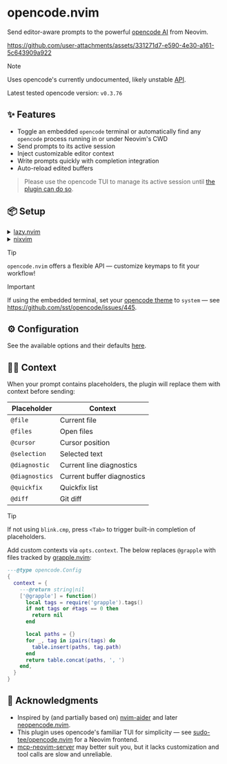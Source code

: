 # opencode.nvim

Send editor-aware prompts to the powerful [opencode AI](https://github.com/sst/opencode) from Neovim.

https://github.com/user-attachments/assets/331271d7-e590-4e30-a161-5c643909a922

> [!NOTE]
> Uses opencode's currently undocumented, likely unstable [API](https://github.com/sst/opencode/blob/dev/packages/opencode/src/server/server.ts).
> 
> Latest tested opencode version: `v0.3.76`

## ✨ Features

- Toggle an embedded `opencode` terminal or automatically find any `opencode` process running in or under Neovim's CWD
- Send prompts to its active session
- Inject customizable editor context
- Write prompts quickly with completion integration
- Auto-reload edited buffers

> Please use the opencode TUI to manage its active session until [the plugin can do so](https://github.com/sst/opencode/issues/1255).

## 📦 Setup

<details>
<summary><a href="https://github.com/folke/lazy.nvim">lazy.nvim</a></summary>

```lua
{
  'NickvanDyke/opencode.nvim',
  dependencies = {
    'folke/snacks.nvim',
    {
      -- Optional blink.cmp integration for context placeholders
      'saghen/blink.cmp',
      opts = {
        sources = {
          providers = {
            opencode = {
              module = 'opencode.cmp.blink',
            },
          },
          per_filetype = {
            opencode_ask = { 'opencode', 'buffer' },
          },
        },
      },
    },
  },
  ---@type opencode.Config
  opts = {
    -- Set these according to https://models.dev/
    provider_id = ...,
    model_id = ...,
  },
  -- stylua: ignore
  keys = {
    { '<leader>ot', function() require('opencode').toggle() end, desc = 'Toggle embedded opencode', },
    { '<leader>oa', function() require('opencode').ask() end, desc = 'Ask opencode', mode = 'n', },
    { '<leader>oa', function() require('opencode').ask('@selection: ') end, desc = 'Ask opencode about selection', mode = 'v', },
    { '<leader>on', function() require('opencode').create_session() end, desc = 'New session', },
    { '<leader>oe', function() require('opencode').prompt('Explain @cursor and its context') end, desc = 'Explain code near cursor', },
    { '<leader>or', function() require('opencode').prompt('Review @file for correctness and readability') end, desc = 'Review file', },
    { '<leader>of', function() require('opencode').prompt('Fix these @diagnostics') end, desc = 'Fix errors', },
    { '<leader>oo', function() require('opencode').prompt('Optimize @selection for performance and readability') end, desc = 'Optimize selection', mode = 'v', },
    { '<leader>od', function() require('opencode').prompt('Add documentation comments for @selection') end, desc = 'Document selection', mode = 'v', },
    { '<leader>ot', function() require('opencode').prompt('Add tests for @selection') end, desc = 'Test selection', mode = 'v', },
  },
}
```
</details>

<details>
<summary><a href="https://github.com/nix-community/nixvim">nixvim</a></summary>

```nix
  programs.nixvim = {
    extraPlugins = [
      pkgs.vimPlugins.opencode-nvim
    ];
    keymaps = [
      { key = "<leader>oa"; action = "<cmd>lua require('opencode').ask()<CR>"; mode = "n"; } 
      { key = "<leader>oa"; action = "<cmd>lua require('opencode').ask('@selection: ')<CR>"; mode = "v"; } 
      { key = "<leader>on"; action = "<cmd>lua require('opencode').create_session()<CR>"; }
      { key = "<leader>oe"; action = "<cmd>lua require('opencode').prompt('Explain @cursor and its context')<CR>"; }
      { key = "<leader>or"; action = "<cmd>lua require('opencode').prompt('Review @file for correctness and readability')<CR>"; }
      { key = "<leader>of"; action = "<cmd>lua require('opencode').prompt('Fix these @diagnostics')<CR>"; }
      { key = "<leader>oo"; action = "<cmd>lua require('opencode').prompt('Optimize @selection for performance and readability')<CR>"; mode = "v"; }
      { key = "<leader>od"; action = "<cmd>lua require('opencode').prompt('Add documentation comments for @selection')<CR>"; mode = "v"; }
      { key = "<leader>ot"; action = "<cmd>lua require('opencode').prompt('Add tests for @selection')<CR>"; mode = "v"; }
    ];
  };
```
</details>

> [!TIP]
> `opencode.nvim` offers a flexible API — customize keymaps to fit your workflow!

> [!IMPORTANT]
> If using the embedded terminal, set your [opencode theme](https://opencode.ai/docs/themes/) to `system` — see https://github.com/sst/opencode/issues/445.

## ⚙️ Configuration

See the available options and their defaults [here](./lua/opencode/config.lua#L11).

## 🕵️‍♂️ Context

When your prompt contains placeholders, the plugin will replace them with context before sending:

| Placeholder | Context |
| - | - |
| `@file` | Current file |
| `@files` | Open files |
| `@cursor` | Cursor position |
| `@selection` | Selected text |
| `@diagnostic` | Current line diagnostics |
| `@diagnostics` | Current buffer diagnostics |
| `@quickfix` | Quickfix list |
| `@diff` | Git diff |

> [!TIP]
> If not using `blink.cmp`, press `<Tab>` to trigger built-in completion of placeholders.

Add custom contexts via `opts.context`. The below replaces `@grapple` with files tracked by [grapple.nvim](https://github.com/cbochs/grapple.nvim):

```lua
---@type opencode.Config
{
  context = {
    ---@return string|nil
    ['@grapple'] = function()
      local tags = require('grapple').tags()
      if not tags or #tags == 0 then
        return nil
      end

      local paths = {}
      for _, tag in ipairs(tags) do
        table.insert(paths, tag.path)
      end
      return table.concat(paths, ', ')
    end,
  }
}
```


## 🙏 Acknowledgments

- Inspired by (and partially based on) [nvim-aider](https://github.com/GeorgesAlkhouri/nvim-aider) and later [neopencode.nvim](https://github.com/loukotal/neopencode.nvim).
- This plugin uses opencode's familiar TUI for simplicity — see [sudo-tee/opencode.nvim](https://github.com/sudo-tee/opencode.nvim) for a Neovim frontend.
- [mcp-neovim-server](https://github.com/bigcodegen/mcp-neovim-server) may better suit you, but it lacks customization and tool calls are slow and unreliable.
